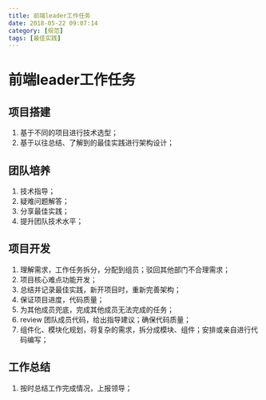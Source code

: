 ```yaml
---
title: 前端leader工作任务
date: 2018-05-22 09:07:14
category: [规范]
tags: [最佳实践]
---
```


# 前端leader工作任务

## 项目搭建
1. 基于不同的项目进行技术选型；
2. 基于以往总结、了解到的最佳实践进行架构设计；

## 团队培养
1. 技术指导；
2. 疑难问题解答；
3. 分享最佳实践；
4. 提升团队技术水平；

## 项目开发
1. 理解需求，工作任务拆分，分配到组员；驳回其他部门不合理需求；
1. 项目核心难点功能开发；
2. 总结并记录最佳实践，新开项目时，重新完善架构；
3. 保证项目进度，代码质量；
4. 为其他成员兜底，完成其他成员无法完成的任务；
5. review 团队成员代码，给出指导建议；确保代码质量；
6. 组件化、模块化规划，将复杂的需求，拆分成模块、组件；安排或亲自进行代码编写；
## 工作总结
1. 按时总结工作完成情况，上报领导；


